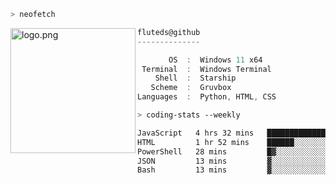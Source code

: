 ```zsh
> neofetch
```

<!--img align="left" src="https://github.com/fluteds.png" alt="logo.png" width="200"/>-->
<img align="left" src="https://external-content.duckduckgo.com/iu/?u=https%3A%2F%2F78.media.tumblr.com%2F975fca5f82161b190efdcaa05ffbd4ec%2Ftumblr_p6q6m9TJF01x3p3jmo1_500.png&f=1&nofb=1" alt="logo.png" width="200"/>

```csharp
fluteds@github
--------------

       OS  :  Windows 11 x64
 Terminal  :  Windows Terminal
    Shell  :  Starship
   Scheme  :  Gruvbox
Languages  :  Python, HTML, CSS
```

```zsh
> coding-stats --weekly
```

<!--START_SECTION:waka-->

```txt
JavaScript   4 hrs 32 mins   ██████████████▓░░░░░░░░░░   58.84 %
HTML         1 hr 52 mins    ██████░░░░░░░░░░░░░░░░░░░   24.28 %
PowerShell   28 mins         █▓░░░░░░░░░░░░░░░░░░░░░░░   06.23 %
JSON         13 mins         ▓░░░░░░░░░░░░░░░░░░░░░░░░   02.96 %
Bash         13 mins         ▓░░░░░░░░░░░░░░░░░░░░░░░░   02.86 %
```

<!--END_SECTION:waka-->
